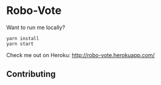 # Robo-Vote

Want to run me locally?

```
yarn install
yarn start
```

Check me out on Heroku: http://robo-vote.herokuapp.com/

## Contributing

